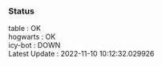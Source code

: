 ### Status


table : OK  
hogwarts : OK  
icy-bot : DOWN  
Latest Update : 2022-11-10 10:12:32.029926
